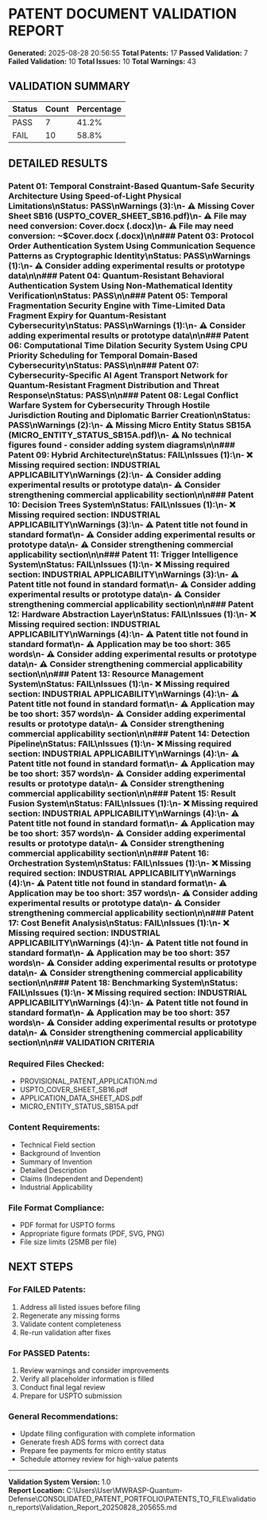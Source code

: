# PATENT DOCUMENT VALIDATION REPORT

**Generated:** 2025-08-28 20:56:55
**Total Patents:** 17
**Passed Validation:** 7
**Failed Validation:** 10
**Total Issues:** 10
**Total Warnings:** 43

## VALIDATION SUMMARY

| Status | Count | Percentage |
|--------|-------|------------|
| PASS   | 7 | 41.2% |
| FAIL   | 10 | 58.8% |

## DETAILED RESULTS

### Patent 01: Temporal Constraint-Based Quantum-Safe Security Architecture Using Speed-of-Light Physical Limitations\n**Status:** PASS\n**Warnings (3):**\n- ⚠️ Missing Cover Sheet SB16 (USPTO_COVER_SHEET_SB16.pdf)\n- ⚠️ File may need conversion: Cover.docx (.docx)\n- ⚠️ File may need conversion: ~$Cover.docx (.docx)\n\n### Patent 03: Protocol Order Authentication System Using Communication Sequence Patterns as Cryptographic Identity\n**Status:** PASS\n**Warnings (1):**\n- ⚠️ Consider adding experimental results or prototype data\n\n### Patent 04: Quantum-Resistant Behavioral Authentication System Using Non-Mathematical Identity Verification\n**Status:** PASS\n\n### Patent 05: Temporal Fragmentation Security Engine with Time-Limited Data Fragment Expiry for Quantum-Resistant Cybersecurity\n**Status:** PASS\n**Warnings (1):**\n- ⚠️ Consider adding experimental results or prototype data\n\n### Patent 06: Computational Time Dilation Security System Using CPU Priority Scheduling for Temporal Domain-Based Cybersecurity\n**Status:** PASS\n\n### Patent 07: Cybersecurity-Specific AI Agent Transport Network for Quantum-Resistant Fragment Distribution and Threat Response\n**Status:** PASS\n\n### Patent 08: Legal Conflict Warfare System for Cybersecurity Through Hostile Jurisdiction Routing and Diplomatic Barrier Creation\n**Status:** PASS\n**Warnings (2):**\n- ⚠️ Missing Micro Entity Status SB15A (MICRO_ENTITY_STATUS_SB15A.pdf)\n- ⚠️ No technical figures found - consider adding system diagrams\n\n### Patent 09: Hybrid Architecture\n**Status:** FAIL\n**Issues (1):**\n- ❌ Missing required section: INDUSTRIAL APPLICABILITY\n**Warnings (2):**\n- ⚠️ Consider adding experimental results or prototype data\n- ⚠️ Consider strengthening commercial applicability section\n\n### Patent 10: Decision Trees System\n**Status:** FAIL\n**Issues (1):**\n- ❌ Missing required section: INDUSTRIAL APPLICABILITY\n**Warnings (3):**\n- ⚠️ Patent title not found in standard format\n- ⚠️ Consider adding experimental results or prototype data\n- ⚠️ Consider strengthening commercial applicability section\n\n### Patent 11: Trigger Intelligence System\n**Status:** FAIL\n**Issues (1):**\n- ❌ Missing required section: INDUSTRIAL APPLICABILITY\n**Warnings (3):**\n- ⚠️ Patent title not found in standard format\n- ⚠️ Consider adding experimental results or prototype data\n- ⚠️ Consider strengthening commercial applicability section\n\n### Patent 12: Hardware Abstraction Layer\n**Status:** FAIL\n**Issues (1):**\n- ❌ Missing required section: INDUSTRIAL APPLICABILITY\n**Warnings (4):**\n- ⚠️ Patent title not found in standard format\n- ⚠️ Application may be too short: 365 words\n- ⚠️ Consider adding experimental results or prototype data\n- ⚠️ Consider strengthening commercial applicability section\n\n### Patent 13: Resource Management System\n**Status:** FAIL\n**Issues (1):**\n- ❌ Missing required section: INDUSTRIAL APPLICABILITY\n**Warnings (4):**\n- ⚠️ Patent title not found in standard format\n- ⚠️ Application may be too short: 357 words\n- ⚠️ Consider adding experimental results or prototype data\n- ⚠️ Consider strengthening commercial applicability section\n\n### Patent 14: Detection Pipeline\n**Status:** FAIL\n**Issues (1):**\n- ❌ Missing required section: INDUSTRIAL APPLICABILITY\n**Warnings (4):**\n- ⚠️ Patent title not found in standard format\n- ⚠️ Application may be too short: 357 words\n- ⚠️ Consider adding experimental results or prototype data\n- ⚠️ Consider strengthening commercial applicability section\n\n### Patent 15: Result Fusion System\n**Status:** FAIL\n**Issues (1):**\n- ❌ Missing required section: INDUSTRIAL APPLICABILITY\n**Warnings (4):**\n- ⚠️ Patent title not found in standard format\n- ⚠️ Application may be too short: 357 words\n- ⚠️ Consider adding experimental results or prototype data\n- ⚠️ Consider strengthening commercial applicability section\n\n### Patent 16: Orchestration System\n**Status:** FAIL\n**Issues (1):**\n- ❌ Missing required section: INDUSTRIAL APPLICABILITY\n**Warnings (4):**\n- ⚠️ Patent title not found in standard format\n- ⚠️ Application may be too short: 357 words\n- ⚠️ Consider adding experimental results or prototype data\n- ⚠️ Consider strengthening commercial applicability section\n\n### Patent 17: Cost Benefit Analysis\n**Status:** FAIL\n**Issues (1):**\n- ❌ Missing required section: INDUSTRIAL APPLICABILITY\n**Warnings (4):**\n- ⚠️ Patent title not found in standard format\n- ⚠️ Application may be too short: 357 words\n- ⚠️ Consider adding experimental results or prototype data\n- ⚠️ Consider strengthening commercial applicability section\n\n### Patent 18: Benchmarking System\n**Status:** FAIL\n**Issues (1):**\n- ❌ Missing required section: INDUSTRIAL APPLICABILITY\n**Warnings (4):**\n- ⚠️ Patent title not found in standard format\n- ⚠️ Application may be too short: 357 words\n- ⚠️ Consider adding experimental results or prototype data\n- ⚠️ Consider strengthening commercial applicability section\n\n## VALIDATION CRITERIA

### Required Files Checked:
- PROVISIONAL_PATENT_APPLICATION.md
- USPTO_COVER_SHEET_SB16.pdf
- APPLICATION_DATA_SHEET_ADS.pdf  
- MICRO_ENTITY_STATUS_SB15A.pdf

### Content Requirements:
- Technical Field section
- Background of Invention
- Summary of Invention
- Detailed Description
- Claims (Independent and Dependent)
- Industrial Applicability

### File Format Compliance:
- PDF format for USPTO forms
- Appropriate figure formats (PDF, SVG, PNG)
- File size limits (25MB per file)

## NEXT STEPS

### For FAILED Patents:
1. Address all listed issues before filing
2. Regenerate any missing forms
3. Validate content completeness
4. Re-run validation after fixes

### For PASSED Patents:
1. Review warnings and consider improvements
2. Verify all placeholder information is filled
3. Conduct final legal review
4. Prepare for USPTO submission

### General Recommendations:
- Update filing configuration with complete information
- Generate fresh ADS forms with correct data
- Prepare fee payments for micro entity status
- Schedule attorney review for high-value patents

---

**Validation System Version:** 1.0  
**Report Location:** C:\Users\User\MWRASP-Quantum-Defense\CONSOLIDATED_PATENT_PORTFOLIO\PATENTS_TO_FILE\validation_reports\Validation_Report_20250828_205655.md
